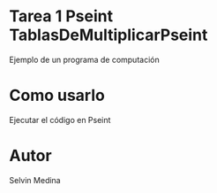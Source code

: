 # Tarea 1 Pseint TablasDeMultiplicarPseint
Ejemplo de un programa de computación

# Como usarlo
Ejecutar el código en Pseint

# Autor
Selvin Medina
